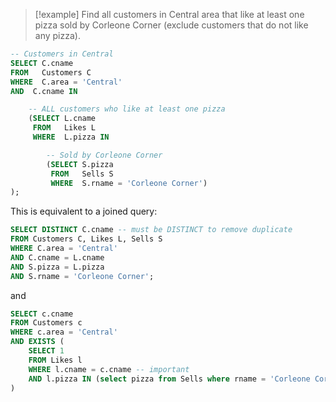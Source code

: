 
>[!example]
> Find all customers in Central area that like at least one pizza sold by Corleone Corner (exclude customers that do not like any pizza).

```sql
-- Customers in Central
SELECT C.cname
FROM   Customers C
WHERE  C.area = 'Central'
AND  C.cname IN 

	-- ALL customers who like at least one pizza
	(SELECT L.cname
	 FROM   Likes L
	 WHERE  L.pizza IN

		-- Sold by Corleone Corner
		(SELECT S.pizza
		 FROM   Sells S
		 WHERE  S.rname = 'Corleone Corner')
);
```

This is equivalent to a joined query:

```sql
SELECT DISTINCT C.cname -- must be DISTINCT to remove duplicate
FROM Customers C, Likes L, Sells S 
WHERE C.area = 'Central'
AND C.cname = L.cname
AND S.pizza = L.pizza
AND S.rname = 'Corleone Corner';
```

and 

```sql
SELECT c.cname
FROM Customers c
WHERE c.area = 'Central'
AND EXISTS (
	SELECT 1 
	FROM Likes l
	WHERE l.cname = c.cname -- important
	AND l.pizza IN (select pizza from Sells where rname = 'Corleone Corner')
)
```
